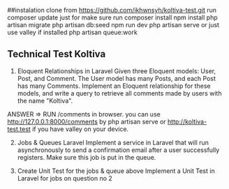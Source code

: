 <p align="center">

##instalation
clone from https://github.com/ikhwnsyh/koltiva-test.git
run composer update just for make sure
run composer install
npm install
php artisan migrate
php artisan db:seed
npm run dev
php artisan serve or just use valley if installed
php artisan queue:work

## Technical Test Koltiva

1. Eloquent Relationships in Laravel
   Given three Eloquent models: User, Post, and Comment. The User model has many Posts, and each
   Post has many Comments. Implement an Eloquent relationship for these models, and write a query
   to retrieve all comments made by users with the name "Koltiva".

ANSWER => RUN /comments in browser. you can use http://127.0.0.1:8000/comments by php artisan serve or http://koltiva-test.test if you have valley on your device.

2. Jobs & Queues Laravel
   Implement a service in Laravel that will run asynchronously to send a confirmation email after a user
   successfully registers. Make sure this job is put in the queue.

3. Create Unit Test for the jobs & queue above
   Implement a Unit Test in Laravel for jobs on question no 2
